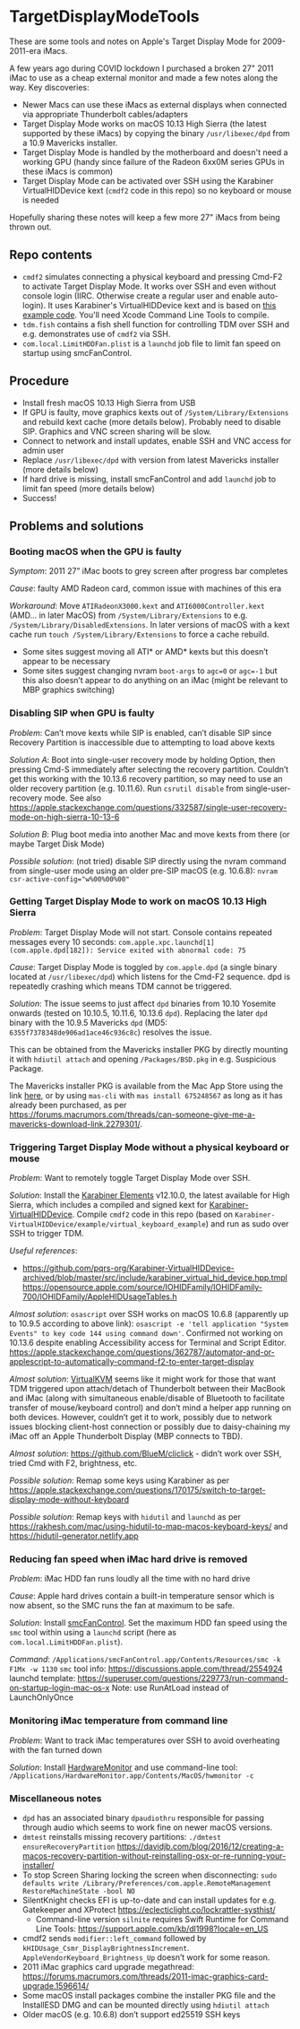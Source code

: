 # TargetDisplayModeTools
These are some tools and notes on Apple's Target Display Mode for 2009-2011-era iMacs.

A few years ago during COVID lockdown I purchased a broken 27" 2011 iMac to use as a cheap external monitor and made a few notes along the way. Key discoveries:
- Newer Macs can use these iMacs as external displays when connected via appropriate Thunderbolt cables/adapters
- Target Display Mode works on macOS 10.13 High Sierra (the latest supported by these iMacs) by copying the binary `/usr/libexec/dpd` from a 10.9 Mavericks installer.
- Target Display Mode is handled by the motherboard and doesn't need a working GPU (handy since failure of the Radeon 6xx0M series GPUs in these iMacs is common)
- Target Display Mode can be activated over SSH using the Karabiner VirtualHIDDevice kext (`cmdf2` code in this repo) so no keyboard or mouse is needed

Hopefully sharing these notes will keep a few more 27" iMacs from being thrown out.

## Repo contents
- `cmdf2` simulates connecting a physical keyboard and pressing Cmd-F2 to activate Target Display Mode. It works over SSH and even without console login (IIRC. Otherwise create a regular user and enable auto-login). It uses Karabiner's VirtualHIDDevice kext and is based on [this example code](https://github.com/pqrs-org/Karabiner-VirtualHIDDevice-archived/tree/master/example/virtual_keyboard_example). You'll need Xcode Command Line Tools to compile.
- `tdm.fish` contains a fish shell function for controlling TDM over SSH and e.g. demonstrates use of `cmdf2` via SSH.
- `com.local.LimitHDDFan.plist` is a `launchd` job file to limit fan speed on startup using smcFanControl.
 
## Procedure
- Install fresh macOS 10.13 High Sierra from USB
- If GPU is faulty, move graphics kexts out of `/System/Library/Extensions` and rebuild kext cache (more details below). Probably need to disable SIP. Graphics and VNC screen sharing will be slow.
- Connect to network and install updates, enable SSH and VNC access for admin user
- Replace `/usr/libexec/dpd` with version from latest Mavericks installer (more details below)
- If hard drive is missing, install smcFanControl and add `launchd` job to limit fan speed (more details below)
- Success!

## Problems and solutions

### Booting macOS when the GPU is faulty
*Symptom*: 2011 27” iMac boots to grey screen after progress bar completes

*Cause*: faulty AMD Radeon card, common issue with machines of this era

*Workaround*: Move `ATIRadeonX3000.kext` and `ATI6000Controller.kext` (AMD… in later MacOS) from `/System/Library/Extensions` to e.g. `/System/Library/DisabledExtensions`. In later versions of macOS with a kext cache run `touch /System/Library/Extensions` to force a cache rebuild.
- Some sites suggest moving all ATI* or AMD* kexts but this doesn’t appear to be necessary
- Some sites suggest changing nvram `boot-args` to `agc=0` or `agc=-1` but this also doesn’t appear to do anything on an iMac (might be relevant to MBP graphics switching)

### Disabling SIP when GPU is faulty
*Problem*: Can’t move kexts while SIP is enabled, can’t disable SIP since Recovery Partition is inaccessible due to attempting to load above kexts

*Solution A*: Boot into single-user recovery mode by holding Option, then pressing Cmd-S immediately after selecting the recovery partition. Couldn’t get this working with the 10.13.6 recovery partition, so may need to use an older recovery partition (e.g. 10.11.6). Run `csrutil disable` from single-user-recovery mode. See also <https://apple.stackexchange.com/questions/332587/single-user-recovery-mode-on-high-sierra-10-13-6>

*Solution B*: Plug boot media into another Mac and move kexts from there (or maybe Target Disk Mode)

*Possible solution*: (not tried) disable SIP directly using the nvram command from single-user mode using an older pre-SIP macOS (e.g. 10.6.8): `nvram csr-active-config="w%00%00%00"`

### Getting Target Display Mode to work on macOS 10.13 High Sierra
*Problem*: Target Display Mode will not start. Console contains repeated messages every 10 seconds:
	`com.apple.xpc.launchd[1] (com.apple.dpd[182]): Service exited with abnormal code: 75`
 
*Cause*: Target Display Mode is toggled by `com.apple.dpd` (a single binary located at `/usr/libexec/dpd`) which listens for the Cmd-F2 sequence. dpd is repeatedly crashing which means TDM cannot be triggered.

*Solution*: The issue seems to just affect `dpd` binaries from 10.10 Yosemite onwards (tested on 10.10.5, 10.11.6, 10.13.6 `dpd`). Replacing the later `dpd` binary with the 10.9.5 Mavericks `dpd` (MD5: `6355f7378348de906ad1ace46c936c8c`) resolves the issue.

This can be obtained from the Mavericks installer PKG by directly mounting it with `hdiutil attach` and opening `/Packages/BSD.pkg` in e.g. Suspicious Package.

The Mavericks installer PKG is available from the Mac App Store using the link [here](https://support.apple.com/en-au/102662), or by using `mas-cli` with `mas install 675248567` as long as it has already been purchased, as per <https://forums.macrumors.com/threads/can-someone-give-me-a-mavericks-download-link.2279301/>.

### Triggering Target Display Mode without a physical keyboard or mouse
*Problem*: Want to remotely toggle Target Display Mode over SSH. 

*Solution*: Install the [Karabiner Elements](https://karabiner-elements.pqrs.org) v12.10.0, the latest available for High Sierra, which includes a compiled and signed kext for [Karabiner-VirtualHIDDevice](https://github.com/pqrs-org/Karabiner-VirtualHIDDevice-archived). Compile `cmdf2` code in this repo (based on `Karabiner-VirtualHIDDevice/example/virtual_keyboard_example`) and run as sudo over SSH to trigger TDM.

*Useful references*:
- <https://github.com/pqrs-org/Karabiner-VirtualHIDDevice-archived/blob/master/src/include/karabiner_virtual_hid_device.hpp.tmpl>
<https://opensource.apple.com/source/IOHIDFamily/IOHIDFamily-700/IOHIDFamily/AppleHIDUsageTables.h>

*Almost solution*: `osascript` over SSH works on macOS 10.6.8 (apparently up to 10.9.5 according to above link): `osascript -e 'tell application "System Events" to key code 144 using command down'`. Confirmed not working on 10.13.6 despite enabling Accessibility access for Terminal and Script Editor. <https://apple.stackexchange.com/questions/362787/automator-and-or-applescript-to-automatically-command-f2-to-enter-target-display>

*Almost solution*: [VirtualKVM](https://github.com/duanefields/VirtualKVM) seems like it might work for those that want TDM triggered upon attach/detach of Thunderbolt between their MacBook and iMac (along with simultaneous enable/disable of Bluetooth to facilitate transfer of mouse/keyboard control) and don’t mind a helper app running on both devices. However, couldn’t get it to work, possibly due to network issues blocking client-host connection or possibly due to daisy-chaining my iMac off an Apple Thunderbolt Display (MBP connects to TBD).

*Almost solution*: <https://github.com/BlueM/cliclick> - didn’t work over SSH, tried Cmd with F2, brightness, etc.

*Possible solution*: Remap some keys using Karabiner as per
<https://apple.stackexchange.com/questions/170175/switch-to-target-display-mode-without-keyboard>

*Possible solution*: Remap keys with `hidutil` and `launchd` as per <https://rakhesh.com/mac/using-hidutil-to-map-macos-keyboard-keys/> and <https://hidutil-generator.netlify.app>

### Reducing fan speed when iMac hard drive is removed
*Problem*: iMac HDD fan runs loudly all the time with no hard drive

*Cause*: Apple hard drives contain a built-in temperature sensor which is now absent, so the SMC runs the fan at maximum to be safe.

*Solution*: Install [smcFanControl](https://www.eidac.de). Set the maximum HDD fan speed using the `smc` tool within using a `launchd` script (here as `com.local.LimitHDDFan.plist`).

*Command*: `/Applications/smcFanControl.app/Contents/Resources/smc -k F1Mx -w 1130`
`smc` tool info: <https://discussions.apple.com/thread/2554924>
launchd template: <https://superuser.com/questions/229773/run-command-on-startup-login-mac-os-x>
Note: use RunAtLoad instead of LaunchOnlyOnce

### Monitoring iMac temperature from command line
*Problem*: Want to track iMac temperatures over SSH to avoid overheating with the fan turned down

*Solution*: Install [HardwareMonitor](https://www.bresink.com/osx/HardwareMonitor.html) and use command-line tool: `/Applications/HardwareMonitor.app/Contents/MacOS/hwmonitor -c`

### Miscellaneous notes
- `dpd` has an associated binary `dpaudiothru` responsible for passing through audio which seems to work fine on newer macOS versions.
- `dmtest` reinstalls missing recovery partitions: `./dmtest ensureRecoveryPartition` <https://davidjb.com/blog/2016/12/creating-a-macos-recovery-partition-without-reinstalling-osx-or-re-running-your-installer/>
- To stop Screen Sharing locking the screen when disconnecting: `sudo defaults write /Library/Preferences/com.apple.RemoteManagement RestoreMachineState -bool NO`
- SilentKnight checks EFI is up-to-date and can install updates for e.g. Gatekeeper and XProtect <https://eclecticlight.co/lockrattler-systhist/>
    - Command-line version `silnite` requires Swift Runtime for Command Line Tools: <https://support.apple.com/kb/dl1998?locale=en_US>
- cmdf2 sends `modifier::left_command` followed by `kHIDUsage_Csmr_DisplayBrightnessIncrement`. `AppleVendorKeyboard_Brightness_Up` doesn’t work for some reason.
- 2011 iMac graphics card upgrade megathread: <https://forums.macrumors.com/threads/2011-imac-graphics-card-upgrade.1596614/>
- Some macOS install packages combine the installer PKG file and the InstallESD DMG and can be mounted directly using `hdiutil attach`
- Older macOS (e.g. 10.6.8) don’t support ed25519 SSH keys

